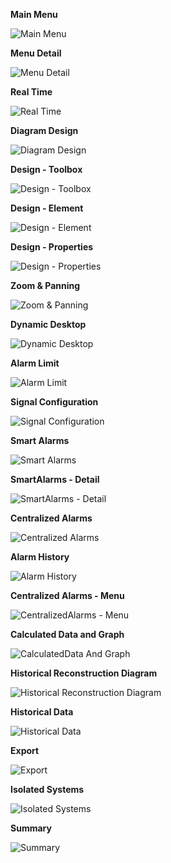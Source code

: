 **Main Menu**

![Main Menu](assets/01A_Menu.png)

**Menu Detail**

![Menu Detail](assets/01B_MenuDetail.png)

**Real Time**

![Real Time](assets/02_RealTime.png)

**Diagram Design**

![Diagram Design](assets/03A_DiagramDesign.png)

**Design - Toolbox**

![Design - Toolbox](assets/03B_Design_Toolbox.png)

**Design - Element**

![Design - Element](assets/03C_Design_Element.png)

**Design - Properties**

![Design - Properties](assets/03D_Design_Properties.png)

**Zoom & Panning**

![Zoom & Panning](assets/04_ZoomAndPanning.png)

**Dynamic Desktop**

![Dynamic Desktop](assets/05_DynamicDesktop.png)

**Alarm Limit**

![Alarm Limit](assets/06A_AlarmLimit.png)

**Signal Configuration**

![Signal Configuration](assets/06B_SignalConfiguration.png)

**Smart Alarms**

![Smart Alarms](assets/07A_SmartAlarms.png)

**SmartAlarms - Detail**

![SmartAlarms - Detail](assets/07B_SmartAlarms_Detail.png)

**Centralized Alarms**

![Centralized Alarms](assets/08A_CentralizedAlarms.png)

**Alarm History**

![Alarm History](assets/08B_AlarmHistory.png)

**Centralized Alarms - Menu**

![CentralizedAlarms - Menu](assets/08C_CentralizedAlarms_Menu.png)

**Calculated Data and Graph**

![CalculatedData And Graph](assets/09_CalculatedDataAndGraph.png)

**Historical Reconstruction Diagram**

![Historical Reconstruction Diagram](assets/10_HistoricalReconstructionDiagram.png)

**Historical Data**

![Historical Data](assets/11_HistoricalData.png)

**Export**

![Export](assets/12_Export.png)

**Isolated Systems**

![Isolated Systems](assets/13_IsolatedSystems.png)

**Summary**

![Summary](assets/14_Summary.png)
